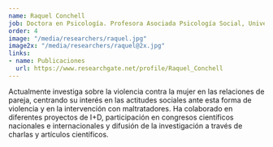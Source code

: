 ```yaml
---
name: Raquel Conchell
job: Doctora en Psicología. Profesora Asociada Psicología Social, Universidad de Valencia
order: 4
image: "/media/researchers/raquel.jpg"
image2x: "/media/researchers/raquel@2x.jpg"
links:
- name: Publicaciones
  url: https://www.researchgate.net/profile/Raquel_Conchell
---
```


Actualmente investiga sobre la violencia contra la mujer en las relaciones de pareja, centrando su interés en las actitudes sociales ante esta forma de violencia y en la intervención con maltratadores. Ha colaborado en diferentes proyectos de I+D, participación en congresos científicos nacionales e internacionales y difusión de la investigación a través de charlas y artículos científicos.
